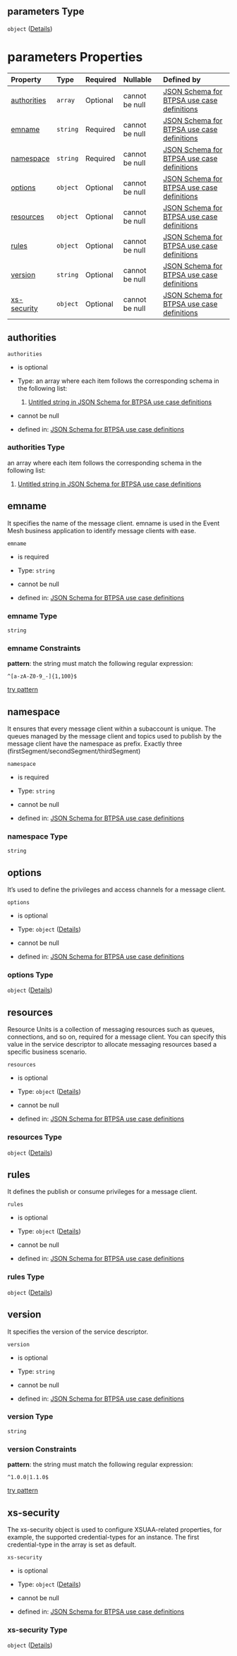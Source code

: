 ## parameters Type

`object` ([Details](btpsa-usecase-properties-services-items-allof-1-then-allof-40-then-allof-0-then-properties-parameters.md))

# parameters Properties

| Property                    | Type     | Required | Nullable       | Defined by                                                                                                                                                                                                                                                                                                |
| :-------------------------- | :------- | :------- | :------------- | :-------------------------------------------------------------------------------------------------------------------------------------------------------------------------------------------------------------------------------------------------------------------------------------------------------- |
| [authorities](#authorities) | `array`  | Optional | cannot be null | [JSON Schema for BTPSA use case definitions](btpsa-usecase-properties-services-items-allof-1-then-allof-40-then-allof-0-then-properties-parameters-properties-authorities.md "undefined#/properties/services/items/allOf/1/then/allOf/40/then/allOf/0/then/properties/parameters/properties/authorities") |
| [emname](#emname)           | `string` | Required | cannot be null | [JSON Schema for BTPSA use case definitions](btpsa-usecase-properties-services-items-allof-1-then-allof-40-then-allof-0-then-properties-parameters-properties-emname.md "undefined#/properties/services/items/allOf/1/then/allOf/40/then/allOf/0/then/properties/parameters/properties/emname")           |
| [namespace](#namespace)     | `string` | Required | cannot be null | [JSON Schema for BTPSA use case definitions](btpsa-usecase-properties-services-items-allof-1-then-allof-40-then-allof-0-then-properties-parameters-properties-namespace.md "undefined#/properties/services/items/allOf/1/then/allOf/40/then/allOf/0/then/properties/parameters/properties/namespace")     |
| [options](#options)         | `object` | Optional | cannot be null | [JSON Schema for BTPSA use case definitions](btpsa-usecase-properties-services-items-allof-1-then-allof-40-then-allof-0-then-properties-parameters-properties-options.md "undefined#/properties/services/items/allOf/1/then/allOf/40/then/allOf/0/then/properties/parameters/properties/options")         |
| [resources](#resources)     | `object` | Optional | cannot be null | [JSON Schema for BTPSA use case definitions](btpsa-usecase-properties-services-items-allof-1-then-allof-40-then-allof-0-then-properties-parameters-properties-resources.md "undefined#/properties/services/items/allOf/1/then/allOf/40/then/allOf/0/then/properties/parameters/properties/resources")     |
| [rules](#rules)             | `object` | Optional | cannot be null | [JSON Schema for BTPSA use case definitions](btpsa-usecase-properties-services-items-allof-1-then-allof-40-then-allof-0-then-properties-parameters-properties-rules.md "undefined#/properties/services/items/allOf/1/then/allOf/40/then/allOf/0/then/properties/parameters/properties/rules")             |
| [version](#version)         | `string` | Optional | cannot be null | [JSON Schema for BTPSA use case definitions](btpsa-usecase-properties-services-items-allof-1-then-allof-40-then-allof-0-then-properties-parameters-properties-version.md "undefined#/properties/services/items/allOf/1/then/allOf/40/then/allOf/0/then/properties/parameters/properties/version")         |
| [xs-security](#xs-security) | `object` | Optional | cannot be null | [JSON Schema for BTPSA use case definitions](btpsa-usecase-properties-services-items-allof-1-then-allof-40-then-allof-0-then-properties-parameters-properties-xs-security.md "undefined#/properties/services/items/allOf/1/then/allOf/40/then/allOf/0/then/properties/parameters/properties/xs-security") |

## authorities



`authorities`

*   is optional

*   Type: an array where each item follows the corresponding schema in the following list:

    1.  [Untitled string in JSON Schema for BTPSA use case definitions](btpsa-usecase-properties-services-items-allof-1-then-allof-40-then-allof-0-then-properties-parameters-properties-authorities-items-0.md "check type definition")

*   cannot be null

*   defined in: [JSON Schema for BTPSA use case definitions](btpsa-usecase-properties-services-items-allof-1-then-allof-40-then-allof-0-then-properties-parameters-properties-authorities.md "undefined#/properties/services/items/allOf/1/then/allOf/40/then/allOf/0/then/properties/parameters/properties/authorities")

### authorities Type

an array where each item follows the corresponding schema in the following list:

1.  [Untitled string in JSON Schema for BTPSA use case definitions](btpsa-usecase-properties-services-items-allof-1-then-allof-40-then-allof-0-then-properties-parameters-properties-authorities-items-0.md "check type definition")

## emname

It specifies the name of the message client. emname is used in the Event Mesh business application to identify message clients with ease.

`emname`

*   is required

*   Type: `string`

*   cannot be null

*   defined in: [JSON Schema for BTPSA use case definitions](btpsa-usecase-properties-services-items-allof-1-then-allof-40-then-allof-0-then-properties-parameters-properties-emname.md "undefined#/properties/services/items/allOf/1/then/allOf/40/then/allOf/0/then/properties/parameters/properties/emname")

### emname Type

`string`

### emname Constraints

**pattern**: the string must match the following regular expression:&#x20;

```regexp
^[a-zA-Z0-9_-]{1,100}$
```

[try pattern](https://regexr.com/?expression=%5E%5Ba-zA-Z0-9_-%5D%7B1%2C100%7D%24 "try regular expression with regexr.com")

## namespace

It ensures that every message client within a subaccount is unique. The queues managed by the message client and topics used to publish by the message client have the namespace as prefix. Exactly three (firstSegment/secondSegment/thirdSegment)

`namespace`

*   is required

*   Type: `string`

*   cannot be null

*   defined in: [JSON Schema for BTPSA use case definitions](btpsa-usecase-properties-services-items-allof-1-then-allof-40-then-allof-0-then-properties-parameters-properties-namespace.md "undefined#/properties/services/items/allOf/1/then/allOf/40/then/allOf/0/then/properties/parameters/properties/namespace")

### namespace Type

`string`

## options

It’s used to define the privileges and access channels for a message client.

`options`

*   is optional

*   Type: `object` ([Details](btpsa-usecase-properties-services-items-allof-1-then-allof-40-then-allof-0-then-properties-parameters-properties-options.md))

*   cannot be null

*   defined in: [JSON Schema for BTPSA use case definitions](btpsa-usecase-properties-services-items-allof-1-then-allof-40-then-allof-0-then-properties-parameters-properties-options.md "undefined#/properties/services/items/allOf/1/then/allOf/40/then/allOf/0/then/properties/parameters/properties/options")

### options Type

`object` ([Details](btpsa-usecase-properties-services-items-allof-1-then-allof-40-then-allof-0-then-properties-parameters-properties-options.md))

## resources

Resource Units is a collection of messaging resources such as queues, connections, and so on, required for a message client. You can specify this value in the service descriptor to allocate messaging resources based a specific business scenario.

`resources`

*   is optional

*   Type: `object` ([Details](btpsa-usecase-properties-services-items-allof-1-then-allof-40-then-allof-0-then-properties-parameters-properties-resources.md))

*   cannot be null

*   defined in: [JSON Schema for BTPSA use case definitions](btpsa-usecase-properties-services-items-allof-1-then-allof-40-then-allof-0-then-properties-parameters-properties-resources.md "undefined#/properties/services/items/allOf/1/then/allOf/40/then/allOf/0/then/properties/parameters/properties/resources")

### resources Type

`object` ([Details](btpsa-usecase-properties-services-items-allof-1-then-allof-40-then-allof-0-then-properties-parameters-properties-resources.md))

## rules

It defines the publish or consume privileges for a message client.

`rules`

*   is optional

*   Type: `object` ([Details](btpsa-usecase-properties-services-items-allof-1-then-allof-40-then-allof-0-then-properties-parameters-properties-rules.md))

*   cannot be null

*   defined in: [JSON Schema for BTPSA use case definitions](btpsa-usecase-properties-services-items-allof-1-then-allof-40-then-allof-0-then-properties-parameters-properties-rules.md "undefined#/properties/services/items/allOf/1/then/allOf/40/then/allOf/0/then/properties/parameters/properties/rules")

### rules Type

`object` ([Details](btpsa-usecase-properties-services-items-allof-1-then-allof-40-then-allof-0-then-properties-parameters-properties-rules.md))

## version

It specifies the version of the service descriptor.

`version`

*   is optional

*   Type: `string`

*   cannot be null

*   defined in: [JSON Schema for BTPSA use case definitions](btpsa-usecase-properties-services-items-allof-1-then-allof-40-then-allof-0-then-properties-parameters-properties-version.md "undefined#/properties/services/items/allOf/1/then/allOf/40/then/allOf/0/then/properties/parameters/properties/version")

### version Type

`string`

### version Constraints

**pattern**: the string must match the following regular expression:&#x20;

```regexp
^1.0.0|1.1.0$
```

[try pattern](https://regexr.com/?expression=%5E1.0.0%7C1.1.0%24 "try regular expression with regexr.com")

## xs-security

The xs-security object is used to configure XSUAA-related properties, for example, the supported credential-types for an instance. The first credential-type in the array is set as default.

`xs-security`

*   is optional

*   Type: `object` ([Details](btpsa-usecase-properties-services-items-allof-1-then-allof-40-then-allof-0-then-properties-parameters-properties-xs-security.md))

*   cannot be null

*   defined in: [JSON Schema for BTPSA use case definitions](btpsa-usecase-properties-services-items-allof-1-then-allof-40-then-allof-0-then-properties-parameters-properties-xs-security.md "undefined#/properties/services/items/allOf/1/then/allOf/40/then/allOf/0/then/properties/parameters/properties/xs-security")

### xs-security Type

`object` ([Details](btpsa-usecase-properties-services-items-allof-1-then-allof-40-then-allof-0-then-properties-parameters-properties-xs-security.md))
